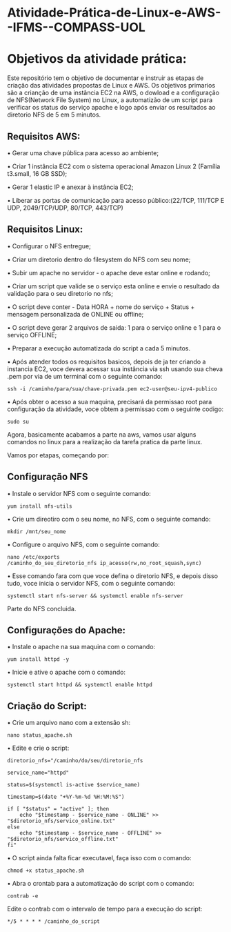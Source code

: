# Atividade-Prática-de-Linux-e-AWS--IFMS--COMPASS-UOL

# Objetivos da atividade prática:

Este repositório tem o objetivo de documentar e instruir as etapas de criação das atividades propostas de Linux e AWS. Os objetivos primarios são a crianção de uma instância EC2 na AWS, o dowload e a configuração de NFS(Network File System) no Linux, a automatizão de um script para verificar os status do serviço apache e logo após enviar os resultados ao diretorio NFS de 5 em 5 minutos.

## Requisitos AWS:

• Gerar uma chave pública para acesso ao ambiente;

• Criar 1 instância EC2 com o sistema operacional Amazon Linux 2 (Família t3.small, 16 GB SSD);

• Gerar 1 elastic IP e anexar à instância EC2;

• Liberar as portas de comunicação para acesso público:(22/TCP, 111/TCP E UDP, 2049/TCP/UDP, 80/TCP, 443/TCP)


## Requisitos Linux: 

• Configurar o NFS entregue;

• Criar um diretorio dentro do filesystem do NFS com seu nome;

• Subir um apache no servidor - o apache deve estar online e rodando;

• Criar um script que valide se o serviço esta online e envie o resultado da validação para o seu diretorio no nfs;

• O script deve conter - Data HORA + nome do serviço + Status + mensagem personalizada de ONLINE ou offline;

• O script deve gerar 2 arquivos de saida: 1 para o serviço online e 1 para o serviço OFFLINE;

• Preparar a execução automatizada do script a cada 5 minutos.

• Após atender todos os requisitos basicos, depois de ja ter criando a instancia EC2, voce devera acessar sua instância via ssh usando sua cheva .pem por via de um terminal com o seguinte comando:
```
ssh -i /caminho/para/sua/chave-privada.pem ec2-user@seu-ipv4-publico 
```

• Após obter o acesso a sua maquina, precisará da permissao root para configuração da atividade, voce obtem a permissao com o seguinte codigo:
```
sudo su 
```

Agora, basicamente acabamos a parte na aws, vamos usar alguns comandos no linux para a realização da tarefa pratica da parte linux.

Vamos por etapas, começando por: 

## Configuração NFS

• Instale o servidor NFS com o seguinte comando: 
```
yum install nfs-utils
```

• Crie um direotiro com o seu nome, no NFS, com o seguinte comando: 
```
mkdir /mnt/seu_nome
```

• Configure o arquivo NFS, com o seguinte comando:
```
nano /etc/exports
/caminho_do_seu_diretorio_nfs ip_acesso(rw,no_root_squash,sync)
```
• Esse comando fara com que voce defina o diretorio NFS, e depois disso tudo, voce inicia o servidor NFS, com o seguinte comando:
```
systemctl start nfs-server && systemctl enable nfs-server
```
Parte do NFS concluida.

## Configurações do Apache:

• Instale o apache na sua maquina com o comando: 
```
yum install httpd -y
```

• Inicie e ative o apache com o comando: 
```
systemctl start httpd && systemctl enable httpd
```

## Criação do Script:

• Crie um arquivo nano com a extensão sh:
```
nano status_apache.sh
```

• Edite e crie o script: 

```
diretorio_nfs="/caminho/do/seu/diretorio_nfs

service_name="httpd" 

status=$(systemctl is-active $service_name)

timestamp=$(date "+%Y-%m-%d %H:%M:%S")

if [ "$status" = "active" ]; then
    echo "$timestamp - $service_name - ONLINE" >> "$diretorio_nfs/servico_online.txt"
else
    echo "$timestamp - $service_name - OFFLINE" >> "$diretorio_nfs/servico_offline.txt"
fi"
```
• O script ainda falta ficar executavel, faça isso com o comando: 
```
chmod +x status_apache.sh
```

• Abra o crontab para a automatização do script com o comando: 
```
contrab -e
```

Edite o contrab com o intervalo de tempo para a execução do script: 
```
*/5 * * * * /caminho_do_script
```
